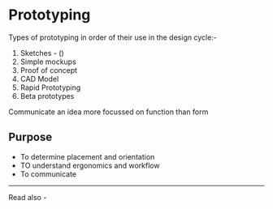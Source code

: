 # Prototyping

Types of prototyping in order of their use in the design cycle:-
1) Sketches - ()
2) Simple mockups
3) Proof of concept
4) CAD Model
5) Rapid Prototyping
6) Beta prototypes


Communicate an idea
more focussed on function than form

## Purpose
- To determine placement and orientation
- TO understand ergonomics and workflow
- To communicate 


---
Read also - 